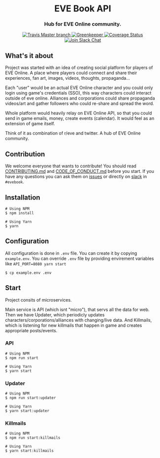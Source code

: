 <h1 align="center">
  EVE Book API
</h1>

<h3 align="center">Hub for EVE Online community.</h3>

<div align="center">
  <a target="_blank" href="https://travis-ci.org/evebook/api/">
    <img src="https://travis-ci.org/evebook/api.svg?branch=master" alt="Travis Master branch" />
  </a>
  <a target="_blank" href="https://greenkeeper.io/">
    <img src="https://badges.greenkeeper.io/evebook/api.svg" alt="Greenkeeper" />
  </a>
  <a target="_blank" href="https://coveralls.io/github/evebook/api">
    <img src="https://coveralls.io/repos/github/evebook/api/badge.svg" alt="Coverage Status" />
  </a>
  <a target="_blank" href="https://www.fuzzwork.co.uk/tweetfleet-slack-invites/">
    <img src="https://img.shields.io/badge/slack-%23evebook-ff69b4.svg" alt="Join Slack Chat" />
  </a>
</div>

## What's it about
Project was started with an idea of creating social platform for players of EVE Online. A place where players could connect and share their experiences, fan art, images, videos, thoughts, propaganda...

Each "user" would be an actual EVE Online character and you could only login using game's credentials (SSO), this way characters could interact outside of eve online. Alliances and corporations could share propaganda videos/art and gather followers who could re-share and spread the word.

Whole platform would heavily relay on EVE Online API, so that you could send in game emails, money, create events (calendar). It would feel as an extension of game itself.

Think of it as combination of r/eve and twitter. A hub of EVE Online community.

## Contribution
We welcome everyone that wants to contribute! You should read [CONTRIBUTING.md](https://github.com/evebook/api/blob/master/CONTRIBUTING.md) and [CODE_OF_CONDUCT.md](https://github.com/evebook/api/blob/master/CODE_OF_CONDUCT.md) before you start. If you have any questions you can ask them on [issues](https://github.com/evebook/api/issues) or directly on [slack](https://www.fuzzwork.co.uk/tweetfleet-slack-invites/) in `#evebook`.


## Installation

```
# Using NPM
$ npm install

# Using Yarn
$ yarn
```

## Configuration
All configuration is done in `.env` file. You can create it by copying `example.env`. You can override `.env` file by providing envirement variables like `API_PORT=8080 yarn start`

```
$ cp example.env .env
```

## Start
Project consits of microservices.

Main service is API (which isnt "micro"), that servs all the data for web. Then we have Updater, which periodicly updates characters/corporations/alliances with changing/live data. And Killmails, which is listening for new killmails that happen in game and creates appropriate posts/events. 

### API
```
# Using NPM
$ npm run start

# Using Yarn
$ yarn start
```

### Updater
```
# Using NPM
$ npm run start:updater

# Using Yarn
$ yarn start:updater
```

### Killmails
```
# Using NPM
$ npm run start:killmails

# Using Yarn
$ yarn start:killmails
```
